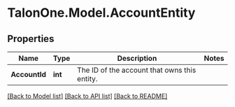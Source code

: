 
# TalonOne.Model.AccountEntity

## Properties

Name | Type | Description | Notes
------------ | ------------- | ------------- | -------------
**AccountId** | **int** | The ID of the account that owns this entity. | 

[[Back to Model list]](../README.md#documentation-for-models)
[[Back to API list]](../README.md#documentation-for-api-endpoints)
[[Back to README]](../README.md)

